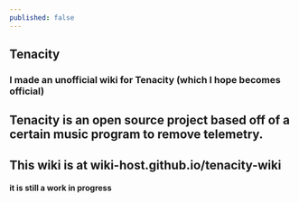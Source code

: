 ```yaml
---
published: false
---
```

## Tenacity
### I made an unofficial wiki for Tenacity (which I hope becomes official)
## Tenacity is an open source project based off of a certain music program to remove telemetry.
## This wiki is at wiki-host.github.io/tenacity-wiki
#### it is still a work in progress
